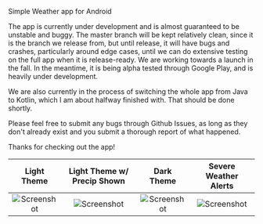 Simple Weather app for Android

The app is currently under development and is almost guaranteed to be unstable and buggy.  The master branch will be kept relatively clean, since it is the branch we release from, but until release, it will have bugs and crashes, particularly around edge cases, until we can do extensive testing on the full app when it is release-ready.  We are working towards a launch in the fall.  In the meantime, it is being alpha tested through Google Play, and is heavily under development.

We are also currently in the process of switching the whole app from Java to Kotlin, which I am about halfway finished with.  That should be done shortly.

Please feel free to submit any bugs through Github Issues, as long as they don't already exist and you submit a thorough report of what happened.

Thanks for checking out the app!

Light Theme                                     |  Light Theme w/ Precip Shown                      |  Dark Theme      | Severe Weather Alerts
:----------------------------------------------:|:------------------------------------------------:|:-----------------:|:----------:
![Screenshot](https://i.imgur.com/FHOP09e.png)  |  ![Screenshot](https://i.imgur.com/9SoJYEY.png)  | ![Screenshot](https://i.imgur.com/g7OmM7D.png) | ![Screenshot](https://i.imgur.com/oss6N99.png)
